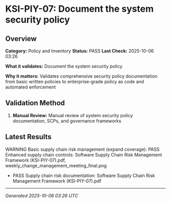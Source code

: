 # KSI-PIY-07: Document the system security policy

## Overview

**Category:** Policy and Inventory
**Status:** PASS
**Last Check:** 2025-10-06 03:26

**What it validates:** Document the system security policy

**Why it matters:** Validates comprehensive security policy documentation from basic written policies to enterprise-grade policy as code and automated enforcement

## Validation Method

1. **Manual Review:** Manual review of system security policy documentation, SCPs, and governance frameworks

## Latest Results

WARNING Basic supply chain risk management (expand coverage): PASS Enhanced supply chain controls: Software Supply Chain Risk Management Framework (KSI-PIY-07).pdf, weekly_change_management_meeting_final.png
- PASS Supply chain risk documentation: Software Supply Chain Risk Management Framework (KSI-PIY-07).pdf

---
*Generated 2025-10-06 03:26 UTC*